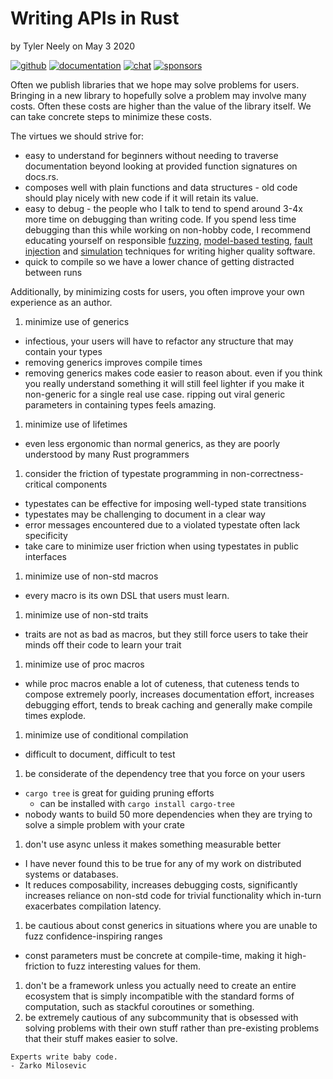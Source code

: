 # Writing APIs in Rust

by Tyler Neely on May 3 2020

[![github](https://img.shields.io/github/stars/spacejam/sled.svg?style=social)](https://github.com/spacejam/sled)
[![documentation](https://docs.rs/sled/badge.svg)](https://docs.rs/sled)
[![chat](https://img.shields.io/discord/509773073294295082.svg?logo=discord)](https://discord.gg/Z6VsXds)
[![sponsors](https://img.shields.io/opencollective/backers/sled)](https://github.com/sponsors/spacejam)

Often we publish libraries that we hope may solve problems for users. Bringing
in a new library to hopefully solve a problem may involve many costs. Often
these costs are higher than the value of the library itself. We can take
concrete steps to minimize these costs.

The virtues we should strive for:
* easy to understand for beginners without needing to traverse documentation beyond looking at provided function signatures on docs.rs.
* composes well with plain functions and data structures - old code should play nicely with new code if it will retain its value.
* easy to debug - the people who I talk to tend to spend around 3-4x more time on debugging than writing code. If you spend less time debugging than this while working on non-hobby code, I recommend educating yourself on responsible [fuzzing](https://fuzzcheck.neocities.org/tutorial1_function.html), [model-based testing](https://medium.com/@tylerneely/reliable-systems-series-model-based-property-testing-e89a433b360), [fault injection](https://docs.rs/fail/latest/fail/) and [simulation](https://sled.rs/simulation) techniques for writing higher quality software.
* quick to compile so we have a lower chance of getting distracted between runs

Additionally, by minimizing costs for users, you often improve your own experience as an author.

1. minimize use of generics
  * infectious, your users will have to refactor any structure that may contain your types
  * removing generics improves compile times
  * removing generics makes code easier to reason about. even if you think you
    really understand something it will still feel lighter if you make it
    non-generic for a single real use case. ripping out viral generic parameters
    in containing types feels amazing.
1. minimize use of lifetimes
  * even less ergonomic than normal generics, as they are poorly understood by many Rust programmers
1. consider the friction of typestate programming in non-correctness-critical components
  * typestates can be effective for imposing well-typed state transitions
  * typestates may be challenging to document in a clear way
  * error messages encountered due to a violated typestate often lack specificity
  * take care to minimize user friction when using typestates in public interfaces
1. minimize use of non-std macros
  * every macro is its own DSL that users must learn.
1. minimize use of non-std traits
  * traits are not as bad as macros, but they still force users to take their minds off their code to learn your trait
1. minimize use of proc macros
  * while proc macros enable a lot of cuteness, that cuteness tends to compose extremely poorly, increases documentation effort, increases debugging effort, tends to break caching and generally make compile times explode.
1. minimize use of conditional compilation
  * difficult to document, difficult to test
1. be considerate of the dependency tree that you force on your users
  * `cargo tree` is great for guiding pruning efforts
    * can be installed with `cargo install cargo-tree`
  * nobody wants to build 50 more dependencies when they are trying to solve a simple problem with your crate
1. don't use async unless it makes something measurable better
  * I have never found this to be true for any of my work on distributed systems or databases.
  * It reduces composability, increases debugging costs, significantly increases reliance on non-std code for trivial functionality which in-turn exacerbates compilation latency.
1. be cautious about const generics in situations where you are unable to fuzz confidence-inspiring ranges
  * const parameters must be concrete at compile-time, making it high-friction to fuzz interesting values for them.
1. don't be a framework unless you actually need to create an entire ecosystem
  that is simply incompatible with the standard forms of computation, such as
  stackful coroutines or something.
1. be extremely cautious of any subcommunity that is obsessed with solving problems with their own stuff rather than pre-existing problems that their stuff makes easier to solve.

```
Experts write baby code.
- Zarko Milosevic
```
